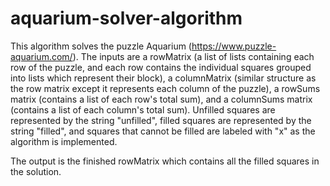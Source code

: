 # aquarium-solver-algorithm

This algorithm solves the puzzle Aquarium (https://www.puzzle-aquarium.com/). The inputs are a rowMatrix (a list of lists containing each row of the puzzle, 
and each row contains the individual squares grouped into lists which represent their block), a columnMatrix (similar structure as the row matrix except it represents
each column of the puzzle), a rowSums matrix (contains a list of each row's total sum), and a columnSums matrix (contains a list of each column's total sum). Unfilled 
squares are represented by the string "unfilled", filled squares are represented by the string "filled", and squares that cannot be filled are labeled with "x" as
the algorithm is implemented.

The output is the finished rowMatrix which contains all the filled squares in the solution.
